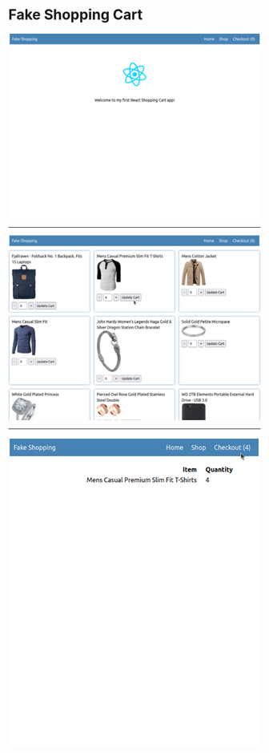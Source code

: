 # Fake Shopping Cart

![image](./screen-shots/s1.png)

---

![image](./screen-shots/s2.png)

---

![image](./screen-shots/s3.png)
